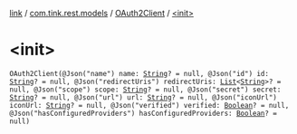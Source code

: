 [link](../../index.md) / [com.tink.rest.models](../index.md) / [OAuth2Client](index.md) / [&lt;init&gt;](./-init-.md)

# &lt;init&gt;

`OAuth2Client(@Json("name") name: `[`String`](https://kotlinlang.org/api/latest/jvm/stdlib/kotlin/-string/index.html)`? = null, @Json("id") id: `[`String`](https://kotlinlang.org/api/latest/jvm/stdlib/kotlin/-string/index.html)`? = null, @Json("redirectUris") redirectUris: `[`List`](https://kotlinlang.org/api/latest/jvm/stdlib/kotlin.collections/-list/index.html)`<`[`String`](https://kotlinlang.org/api/latest/jvm/stdlib/kotlin/-string/index.html)`>? = null, @Json("scope") scope: `[`String`](https://kotlinlang.org/api/latest/jvm/stdlib/kotlin/-string/index.html)`? = null, @Json("secret") secret: `[`String`](https://kotlinlang.org/api/latest/jvm/stdlib/kotlin/-string/index.html)`? = null, @Json("url") url: `[`String`](https://kotlinlang.org/api/latest/jvm/stdlib/kotlin/-string/index.html)`? = null, @Json("iconUrl") iconUrl: `[`String`](https://kotlinlang.org/api/latest/jvm/stdlib/kotlin/-string/index.html)`? = null, @Json("verified") verified: `[`Boolean`](https://kotlinlang.org/api/latest/jvm/stdlib/kotlin/-boolean/index.html)`? = null, @Json("hasConfiguredProviders") hasConfiguredProviders: `[`Boolean`](https://kotlinlang.org/api/latest/jvm/stdlib/kotlin/-boolean/index.html)`? = null)`